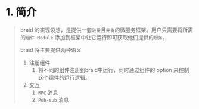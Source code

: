 # 1. 简介

> braid 的实现设想，是提供一套`轻量`且`完备`的微服务框架。用户只需要将所需的`组件 Module` 添加到框架中让它运行即可获取他们提供的`服务`。
>
> braid 将主要提供两种语义
>
> 1. 注册组件
>    1. 将不同的组件注册到braid中运行，同时通过组件的 option 来控制这个组件的运行逻辑。
> 2. 交互
>    1.  `RPC` 消息
>    2.  `Pub-sub` 消息





